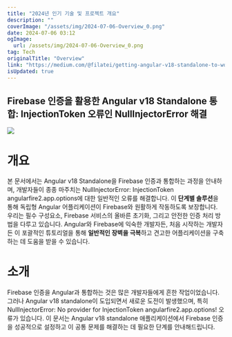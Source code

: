 ```yaml
---
title: "2024년 인기 기술 및 프로젝트 개요"
description: ""
coverImage: "/assets/img/2024-07-06-Overview_0.png"
date: 2024-07-06 03:12
ogImage:
  url: /assets/img/2024-07-06-Overview_0.png
tag: Tech
originalTitle: "Overview"
link: "https://medium.com/@filatei/getting-angular-v18-standalone-to-work-with-firebase-auth-and-fix-nullinjectorerror-no-provider-33bbdce92b77"
isUpdated: true
---
```


## Firebase 인증을 활용한 Angular v18 Standalone 통합: InjectionToken 오류인 NullInjectorError 해결

![](/assets/img/2024-07-06-개요_0.png)

# 개요

본 문서에서는 Angular v18 Standalone을 Firebase 인증과 통합하는 과정을 안내하며, 개발자들이 종종 마주치는 NullInjectorError: InjectionToken angularfire2.app.options에 대한 일반적인 오류를 해결합니다. 이 **단계별 솔루션**을 통해 독립형 Angular 어플리케이션이 Firebase와 원활하게 작동하도록 보장합니다. 우리는 필수 구성요소, Firebase 서비스의 올바른 초기화, 그리고 안전한 인증 처리 방법을 다루고 있습니다. Angular와 Firebase에 익숙한 개발자든, 처음 시작하는 개발자든 이 포괄적인 튜토리얼을 통해 **일반적인 장벽을 극복**하고 견고한 어플리케이션을 구축하는 데 도움을 받을 수 있습니다.

<div class="content-ad"></div>

# 소개

Firebase 인증을 Angular과 통합하는 것은 많은 개발자들에게 흔한 작업이었습니다. 그러나 Angular v18 standalone이 도입되면서 새로운 도전이 발생했으며, 특히 NullInjectorError: No provider for InjectionToken angularfire2.app.options! 오류가 있습니다. 이 문서는 Angular v18 standalone 애플리케이션에서 Firebase 인증을 성공적으로 설정하고 이 공통 문제를 해결하는 데 필요한 단계를 안내해드립니다.

